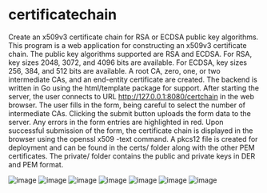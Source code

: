 # certificatechain
Create an x509v3 certificate chain for RSA or ECDSA public key algorithms.
This program is a web application for constructing an x509v3 certificate chain.  The public key algorithms supported are RSA and ECDSA.  For RSA, key sizes 2048, 3072,
and 4096 bits are available.  For ECDSA, key sizes 256, 384, and 512 bits are available.  A root CA, zero, one, or two intermediate CAs, and an end-entity certificate
are created.  The backend is written in Go using the html/template package for support.  After starting the server, the user connects to URL 
http://127.0.0.1:8080/certchain in the web browser.  The user fills in the form, being careful to select the number of intermediate CAs.  Clicking the submit button
uploads the form data to the server.  Any errors in the form entries are highlighted in red.  Upon successful submission of the form, the certificate chain is displayed
in the browser using the openssl x509 -text command.  A pkcs12 file is created for deployment and can be found in the certs/ folder along with the other PEM certificates.  The private/ folder contains the public and private keys in DER and PEM format.



![image](https://user-images.githubusercontent.com/117768679/214162390-371c443a-ff52-4efa-bcce-66d8064cbdc9.png)
![image](https://user-images.githubusercontent.com/117768679/214163832-e35f252e-aa77-4e9b-b5d6-b2f6e646ab25.png)
![image](https://user-images.githubusercontent.com/117768679/214164045-7b9a5d9c-3ada-43dc-b3d6-8c50b0c15d63.png)
![image](https://user-images.githubusercontent.com/117768679/214164265-744d42bc-36f8-48be-896d-39130256bf80.png)
![image](https://user-images.githubusercontent.com/117768679/214170633-e783612b-6d9f-4179-a862-24e86724f7ec.png)
![image](https://user-images.githubusercontent.com/117768679/214170757-2df1c7a4-08d6-47c4-9444-e8b1a316841d.png)
![image](https://user-images.githubusercontent.com/117768679/214170909-752013aa-134e-4b61-be19-f33e494eb704.png)
